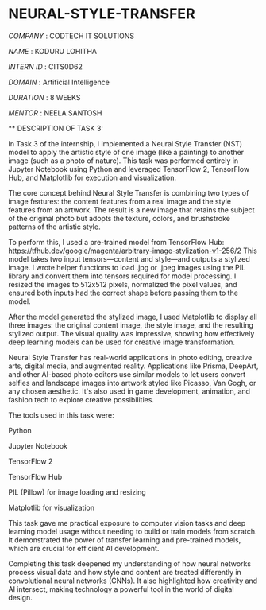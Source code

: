 # NEURAL-STYLE-TRANSFER

*COMPANY* : CODTECH IT SOLUTIONS 

*NAME* : KODURU LOHITHA

*INTERN ID* : CITS0D62 

*DOMAIN* : Artificial Intelligence

*DURATION* : 8 WEEKS

*MENTOR* : NEELA SANTOSH

** DESCRIPTION OF TASK 3:

In Task 3 of the internship, I implemented a Neural Style Transfer (NST) model to apply the artistic style of one image (like a painting) to another image (such as a photo of nature). This task was performed entirely in Jupyter Notebook using Python and leveraged TensorFlow 2, TensorFlow Hub, and Matplotlib for execution and visualization.

The core concept behind Neural Style Transfer is combining two types of image features: the content features from a real image and the style features from an artwork. The result is a new image that retains the subject of the original photo but adopts the texture, colors, and brushstroke patterns of the artistic style.

To perform this, I used a pre-trained model from TensorFlow Hub:
https://tfhub.dev/google/magenta/arbitrary-image-stylization-v1-256/2
This model takes two input tensors—content and style—and outputs a stylized image. I wrote helper functions to load .jpg or .jpeg images using the PIL library and convert them into tensors required for model processing. I resized the images to 512x512 pixels, normalized the pixel values, and ensured both inputs had the correct shape before passing them to the model.

After the model generated the stylized image, I used Matplotlib to display all three images: the original content image, the style image, and the resulting stylized output. The visual quality was impressive, showing how effectively deep learning models can be used for creative image transformation.

Neural Style Transfer has real-world applications in photo editing, creative arts, digital media, and augmented reality. Applications like Prisma, DeepArt, and other AI-based photo editors use similar models to let users convert selfies and landscape images into artwork styled like Picasso, Van Gogh, or any chosen aesthetic. It's also used in game development, animation, and fashion tech to explore creative possibilities.

The tools used in this task were:

Python

Jupyter Notebook

TensorFlow 2

TensorFlow Hub

PIL (Pillow) for image loading and resizing

Matplotlib for visualization

This task gave me practical exposure to computer vision tasks and deep learning model usage without needing to build or train models from scratch. It demonstrated the power of transfer learning and pre-trained models, which are crucial for efficient AI development.

Completing this task deepened my understanding of how neural networks process visual data and how style and content are treated differently in convolutional neural networks (CNNs). It also highlighted how creativity and AI intersect, making technology a powerful tool in the world of digital design.
